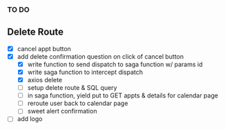 ### TO DO

## Delete Route

- [x] cancel appt button
- [x] add delete confirmation question
on click of cancel button
  - [x] write function to send dispatch to saga function w/ params id
  - [x] write saga function to intercept dispatch
  - [x] axios delete 
  - [ ] setup delete route & SQL query
  - [ ] in saga function, yield put to GET appts & details for calendar page
  - [ ] reroute user back to calendar page
  - [ ] sweet alert confirmation

- [ ] add logo
